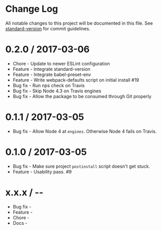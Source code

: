 # Change Log

All notable changes to this project will be documented in this file. See [standard-version](https://github.com/conventional-changelog/standard-version) for commit guidelines.

0.2.0 / 2017-03-06
==================

  * Chore - Update to newer ESLint configuration
  * Feature - Integrate standard-version
  * Feature - Integrate babel-preset-env
  * Feature - Write webpack-defaults script on initial install #19
  * Bug fix - Run nps check on Travis
  * Bug fix - Skip Node 4.3 on Travis engines
  * Bug fix - Allow the package to be consumed through Git properly

0.1.1 / 2017-03-05
==================

  * Bug fix - Allow Node 4 at `engines`. Otherwise Node 4 fails on Travis.

0.1.0 / 2017-03-05
==================

  * Bug fix - Make sure project `postinstall` script doesn't get stuck.
  * Feature - Usability pass. #9

x.x.x / <year>-<month>-<day>
==================

  * Bug fix -
  * Feature -
  * Chore -
  * Docs -
